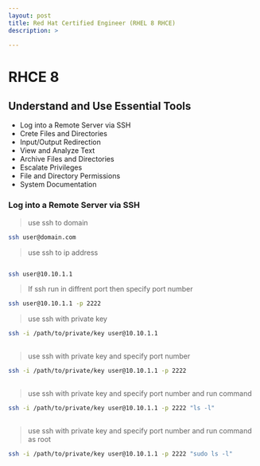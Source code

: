 ```yaml
---
layout: post
title: Red Hat Certified Engineer (RHEL 8 RHCE)
description: >

---
```


# RHCE 8


## Understand and Use Essential Tools


- Log into a Remote Server via SSH
- Crete Files and Directories
- Input/Output Redirection
- View and Analyze Text
- Archive Files and Directories
- Escalate Privileges
- File and Directory Permissions
- System Documentation


### Log into a Remote Server via SSH

> use ssh to domain
```bash
ssh user@domain.com 

```

> use ssh to ip address
```bash

ssh user@10.10.1.1

```

> If ssh run in diffrent port then specify port number
```bash
ssh user@10.10.1.1 -p 2222

```

> use ssh with private key
```bash
ssh -i /path/to/private/key user@10.10.1.1
    
```

> use ssh with private key and specify port number
```bash
ssh -i /path/to/private/key user@10.10.1.1 -p 2222
    
```

> use ssh with private key and specify port number and run command
```bash
ssh -i /path/to/private/key user@10.10.1.1 -p 2222 "ls -l"
    
```

> use ssh with private key and specify port number and run command as root
```bash
ssh -i /path/to/private/key user@10.10.1.1 -p 2222 "sudo ls -l"
    
```
